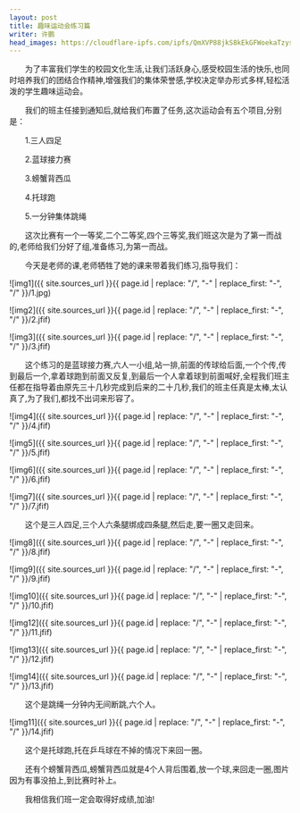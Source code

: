 ```yaml
---
layout: post
title: 趣味运动会练习篇
writer: 许鹏
head_images: https://cloudflare-ipfs.com/ipfs/QmXVP88jkS8kEkGFWoekaTzys7jfnf9RMwdDcXfXENNp1B/2019-04-17-yun-dong-hui-lian-xi/1.jpg
---
```

&emsp;&emsp;为了丰富我们学生的校园文化生活,让我们活跃身心,感受校园生活的快乐,也同时培养我们的团结合作精神,增强我们的集体荣誉感,学校决定举办形式多样,轻松活泼的学生趣味运动会。

&emsp;&emsp;我们的班主任接到通知后,就给我们布置了任务,这次运动会有五个项目,分别是：

&emsp;&emsp;1.三人四足

&emsp;&emsp;2.蓝球接力赛

&emsp;&emsp;3.螃蟹背西瓜

&emsp;&emsp;4.托球跑

&emsp;&emsp;5.一分钟集体跳绳

&emsp;&emsp;这次比赛有一个一等奖,二个二等奖,四个三等奖,我们班这次是为了第一而战的,老师给我们分好了组,准备练习,为第一而战。

&emsp;&emsp;今天是老师的课,老师牺牲了她的课来带着我们练习,指导我们：

![img1]({{ site.sources_url }}{{ page.id | replace: "/", "-" | replace_first: "-", "/" }}/1.jpg)

![img2]({{ site.sources_url }}{{ page.id | replace: "/", "-" | replace_first: "-", "/" }}/2.jfif)

![img3]({{ site.sources_url }}{{ page.id | replace: "/", "-" | replace_first: "-", "/" }}/3.jfif)

&emsp;&emsp;这个练习的是蓝球接力赛,六人一小组,站一排,前面的传球给后面,一个个传,传到最后一个,拿着球跑到前面又反复,到最后一个人拿着球到前面喊好,全程我们班主任都在指导着由原先三十几秒完成到后来的二十几秒,我们的班主任真是太棒,太认真了,为了我们,都找不出词来形容了。

![img4]({{ site.sources_url }}{{ page.id | replace: "/", "-" | replace_first: "-", "/" }}/4.jfif)

![img5]({{ site.sources_url }}{{ page.id | replace: "/", "-" | replace_first: "-", "/" }}/5.jfif)

![img6]({{ site.sources_url }}{{ page.id | replace: "/", "-" | replace_first: "-", "/" }}/6.jfif)

![img7]({{ site.sources_url }}{{ page.id | replace: "/", "-" | replace_first: "-", "/" }}/7.jfif)

&emsp;&emsp;这个是三人四足,三个人六条腿绑成四条腿,然后走,要一圈又走回来。

![img8]({{ site.sources_url }}{{ page.id | replace: "/", "-" | replace_first: "-", "/" }}/8.jfif)

![img9]({{ site.sources_url }}{{ page.id | replace: "/", "-" | replace_first: "-", "/" }}/9.jfif)

![img10]({{ site.sources_url }}{{ page.id | replace: "/", "-" | replace_first: "-", "/" }}/10.jfif)

![img12]({{ site.sources_url }}{{ page.id | replace: "/", "-" | replace_first: "-", "/" }}/11.jfif)

![img13]({{ site.sources_url }}{{ page.id | replace: "/", "-" | replace_first: "-", "/" }}/12.jfif)

![img14]({{ site.sources_url }}{{ page.id | replace: "/", "-" | replace_first: "-", "/" }}/13.jfif)

&emsp;&emsp;这个是跳绳一分钟内无间断跳,六个人。

![img11]({{ site.sources_url }}{{ page.id | replace: "/", "-" | replace_first: "-", "/" }}/14.jfif)

&emsp;&emsp;这个是托球跑,托在乒乓球在不掉的情况下来回一圈。

&emsp;&emsp;还有个螃蟹背西瓜,螃蟹背西瓜就是4个人背后围着,放一个球,来回走一圈,图片因为有事没拍上,到比赛时补上。

&emsp;&emsp;我相信我们班一定会取得好成绩,加油!
